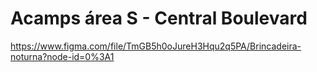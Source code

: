 # Acamps área S - Central Boulevard

https://www.figma.com/file/TmGB5h0oJureH3Hqu2q5PA/Brincadeira-noturna?node-id=0%3A1